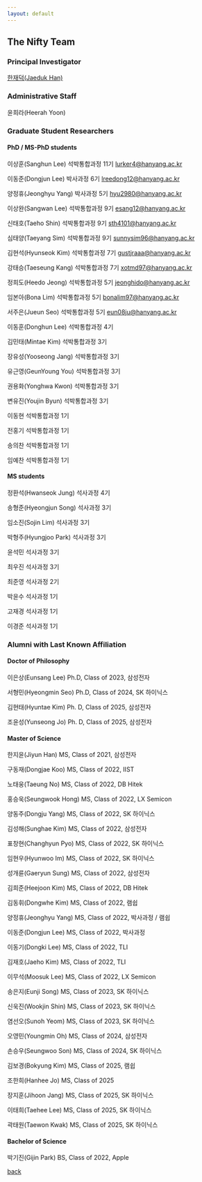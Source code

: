 ```yaml
---
layout: default
---
```


## The Nifty Team

### Principal Investigator
[한재덕(Jaeduk Han)](./people/1_jaedukhan.html)


### Administrative Staff

윤희라(Heerah Yoon)


### Graduate Student Researchers

#### PhD / MS-PhD students

이상훈(Sanghun Lee) 석박통합과정 11기 lurker4@hanyang.ac.kr

이동준(Dongjun Lee) 박사과정 6기 lreedong12@hanyang.ac.kr

양정휴(Jeonghyu Yang) 박사과정 5기 hyu2980@hanyang.ac.kr

이상완(Sangwan Lee) 석박통합과정 9기 esang12@hanyang.ac.kr

신태호(Taeho Shin) 석박통합과정 9기 sth4101@hanyang.ac.kr

심태양(Taeyang Sim) 석박통합과정 9기 sunnysim96@hanyang.ac.kr

김현석(Hyunseok Kim) 석박통합과정 7기 gustjraaa@hanyang.ac.kr

강태승(Taeseung Kang) 석박통합과정 7기 xotmd97@hanyang.ac.kr

정희도(Heedo Jeong) 석박통합과정 5기 jeonghido@hanyang.ac.kr

임본아(Bona Lim) 석박통합과정 5기 bonalim97@hanyang.ac.kr

서주은(Jueun Seo) 석박통합과정 5기 eun08ju@hanyang.ac.kr

이동훈(Donghun Lee) 석박통합과정 4기

김민태(Mintae Kim) 석박통합과정 3기

장유성(Yooseong Jang) 석박통합과정 3기

유근영(GeunYoung You) 석박통합과정 3기

권용화(Yonghwa Kwon) 석박통합과정 3기

변유진(Youjin Byun) 석박통합과정 3기

이동현 석박통합과정 1기

전홍기 석박통합과정 1기

송의찬 석박통합과정 1기

임예찬 석박통합과정 1기

#### MS students

정환석(Hwanseok Jung) 석사과정 4기

송형준(Hyeongjun Song) 석사과정 3기

임소진(Sojin Lim) 석사과정 3기

박형주(Hyungjoo Park) 석사과정 3기

윤석민 석사과정 3기

최우진 석사과정 3기

최준영 석사과정 2기

박윤수 석사과정 1기

고재경 석사과정 1기

이경준 석사과정 1기


### Alumni with Last Known Affiliation

#### Doctor of Philosophy

이은상(Eunsang Lee) Ph.D, Class of 2023, 삼성전자

서형민(Hyeongmin Seo) Ph.D, Class of 2024, SK 하이닉스

김현태(Hyuntae Kim) Ph. D, Class of 2025, 삼성전자

조윤성(Yunseong Jo) Ph. D, Class of 2025, 삼성전자


#### Master of Science

한지윤(Jiyun Han) MS, Class of 2021, 삼성전자

구동재(Dongjae Koo) MS, Class of 2022, IIST

노태웅(Taeung No) MS, Class of 2022, DB Hitek

홍승욱(Seungwook Hong) MS, Class of 2022, LX Semicon

양동주(Dongju Yang) MS, Class of 2022, SK 하이닉스

김성해(Sunghae Kim) MS, Class of 2022, 삼성전자

표창현(Changhyun Pyo) MS, Class of 2022, SK 하이닉스

임현우(Hyunwoo Im) MS, Class of 2022, SK 하이닉스

성개륜(Gaeryun Sung) MS, Class of 2022, 삼성전자

김희준(Heejoon Kim) MS, Class of 2022, DB Hitek

김동휘(Dongwhe Kim) MS, Class of 2022, 램쉽

양정휴(Jeonghyu Yang) MS, Class of 2022, 박사과정 / 램쉽

이동준(Dongjun Lee) MS, Class of 2022, 박사과정

이동기(Dongki Lee) MS, Class of 2022, TLI

김재호(Jaeho Kim) MS, Class of 2022, TLI

이무석(Moosuk Lee) MS, Class of 2022, LX Semicon

송은지(Eunji Song) MS, Class of 2023, SK 하이닉스

신욱진(Wookjin Shin) MS, Class of 2023, SK 하이닉스

염선오(Sunoh Yeom) MS, Class of 2023, SK 하이닉스

오영민(Youngmin Oh) MS, Class of 2024, 삼성전자

손승우(Seungwoo Son) MS, Class of 2024, SK 하이닉스

김보경(Bokyung Kim) MS, Class of 2025, 램쉽

조한희(Hanhee Jo) MS, Class of 2025

장지훈(Jihoon Jang) MS, Class of 2025, SK 하이닉스

이태희(Taehee Lee) MS, Class of 2025, SK 하이닉스

곽태원(Taewon Kwak) MS, Class of 2025, SK 하이닉스




#### Bachelor of Science

박기진(Gijin Park) BS, Class of 2022, Apple

[back](./)
